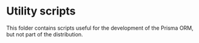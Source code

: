 # Utility scripts

This folder contains scripts useful for the development of the Prisma ORM,
but not part of the distribution.
